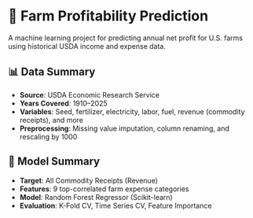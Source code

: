 # 🌱 Farm Profitability Prediction

A machine learning project for predicting annual net profit for U.S. farms using historical USDA income and expense data.

## 📊 Data Summary

- **Source**: USDA Economic Research Service
- **Years Covered**: 1910–2025
- **Variables**: Seed, fertilizer, electricity, labor, fuel, revenue (commodity receipts), and more
- **Preprocessing**: Missing value imputation, column renaming, and rescaling by 1000

## 🧠 Model Summary

- **Target**: All Commodity Receipts (Revenue)
- **Features**: 9 top-correlated farm expense categories
- **Model**: Random Forest Regressor (Scikit-learn)
- **Evaluation**: K-Fold CV, Time Series CV, Feature Importance

